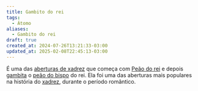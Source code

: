 ```yaml
---
title: Gambito do rei
tags:
  - Átomo
aliases:
  - Gambito do rei
draft: true
created_at: 2024-07-26T13:21:33-03:00
updated_at: 2025-02-08T22:45:13-03:00
---
```


É uma das [aberturas de xadrez](Xadrez_Aberturas.md) que começa com [Peão do rei](Xadrez_Peao.md) e depois [gambita](Xadrez_Gambito.md) o [peão do bispo](Xadrez_Peao.md) do rei. Ela foi uma das aberturas mais populares na história do [xadrez](../../../08/06/atomo/Xadrez.md), durante o período romântico.